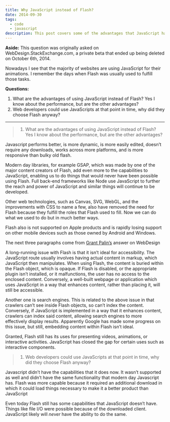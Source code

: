 ```yaml
---
title: Why JavaScript instead of Flash?
date: 2014-09-30
tags:
  - code
  - javascript
description: This post covers some of the advantages that JavaScript has over Flash.
---
```


<script>
	import ContentAside from "$lib/components/ContentAside.svelte";
</script>

<ContentAside>
  <strong>Aside:</strong> This question was originally asked on WebDesign.StackExchange.com, a private beta that ended up being deleted on October 6th, 2014.
</ContentAside>

Nowadays I see that the majority of websites are using JavaScript for their animations. I remember the days when Flash was usually used to fulfill those tasks.

**Questions:**

1. What are the advantages of using JavaScript instead of Flash? Yes I know about the performance, but are the other advantages?
2. Web developers could use JavaScripts at that point in time, why did they choose Flash anyway?

<span class="excerpt_marker"></span>

<hr>

> 1. What are the advantages of using JavaScript instead of Flash? Yes I know about the performance, but are the other advantages?

Javascript performs better, is more dynamic, is more easily edited, doesn’t require any downloads, works across more platforms, and is more responsive than bulky old flash.

Modern day libraries, for example GSAP, which was made by one of the major content creators of Flash, add even more to the capabilities to JavaScript, enabling us to do things that would never have been possible using Flash. Full back-end frameworks like Node use JavaScript to further the reach and power of JavaScript and similar things will continue to be developed.

Other web technologies, such as Canvas, SVG, WebGL, and the improvements with CSS to name a few, also have removed the need for Flash because they fulfill the roles that Flash used to fill. Now we can do what we used to do but in much better ways.

Flash also is not supported on Apple products and is rapidly losing support on other mobile devices such as those owned by Android and Windows.

<ContentAside>The next three paragraphs come from <a href="https://grantpalin.com/">Grant Palin’s</a> answer on WebDesign</ContentAside>

A long-running issue with Flash is that it isn’t ideal for accessibility. The JavaScript route usually involves having actual content in markup, which JavaScript then manipulates. When using Flash, the content is buried within the Flash object, which is opaque. If Flash is disabled, or the appropriate plugin isn’t installed, or it malfunctions, the user has no access to the enclosed content. Conversely, a well-built webpage or application which uses JavaScript in a way that enhances content, rather than placing it, will still be accessible.

Another one is search engines. This is related to the above issue in that crawlers can’t see inside Flash objects, so can’t index the content. Conversely, if JavaScript is implemented in a way that it enhances content, crawlers can index said content, allowing search engines to more effectively display results. Apparently Google has made some progress on this issue, but still, embedding content within Flash isn’t ideal.

Granted, Flash still has its uses for presenting videos, animations, or interactive activities. JavaScript has closed the gap for certain uses such as interactive components.

> 1. Web developers could use JavaScripts at that point in time, why did they choose Flash anyway?

Javascript didn’t have the capabilities that it does now. It wasn’t supported as well and didn’t have the same functionality that modern day Javascript has. Flash was more capable because it required an additional download in which it could load things necessary to make it a better product than JavaScript

Even today Flash still has some capabilities that JavaScript doesn’t have. Things like file I/O were possible because of the downloaded client. JavaScript likely will _never_ have the ability to do the same.
